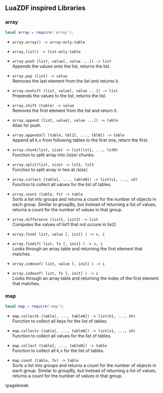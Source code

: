 ## LuaZDF inspired Libraries

### array

```lua
local array = require('array');
```

*   `array.array() -> array-only-table`
*   `array.list() -> list-only-table`
*   `array.push (list, value[, value ...]) -> list` \
    Appends the values onto the list, returns the list.

*   `array.pop (list) -> value` \
    Removes the last element from the list and returns it.

*   `array.unshift (list, value[, value ...]) -> list` \
    Prepends the values to the list, returns the list.

*   `array.shift (table) -> value` \
    Removes the first element from the list and return it.

*   `array.append (list, value[, value ...]) -> table` \
    Alias for push.
    
*   `array.appendall (table, tbl1[, ..., tblN]) -> table` \
    Append all k,v from following tables to the first one, return the first. 

*   `array.chunk(list, size) -> list(lst1, ..., lstN)` \
    Function to split array into /size/ chunks.

*   `array.split(list, size) -> lst1, lst2` \
    Function to split array in two at /size/.

*   `array.collect (table[, ..., tableN]) -> list(v1, ..., vX)` \
    Function to collect all values for the list of tables.
    
*   `array.count (table, fv) -> table` \
    Sorts a list into groups and returns a count for the number of objects in 
    each group. Similar to groupBy, but instead of returning a list of values, 
    returns a count for the number of values in that group.

*   `array.difference (list1, list2) -> list` \
    Computes the values of list1 that not occure in list2.

*   `array.find( list, value [, init] ) -> v, i`
*   `array.findif( list, fv [, init] ) -> v, i` \
    Looks through an array table and returning the first element that matches. 

*   `array.indexof( list, value [, init] ) -> i`
*   `array.indexof( list, fv [, init] ) -> i` \
    Looks through an array table and returning the index of the first element that matches.

### map

```lua
local map = require('map');
```

*   `map.collectk (table[, ..., tableN]) -> list(k1, ..., kX)` \
    Function to collect all keys for the list of tables.

*   `map.collectv (table[, ..., tableN]) -> list(v1, ..., vX)` \
    Function to collect all values for the list of tables.

*   `map.collect (table[, ..., tableN]) -> table` \
    Function to collect all k,v for the list of tables.
    
*   `map.count (table, fv) -> table` \
    Sorts a list into groups and returns a count for the number of objects in 
    each group. Similar to groupBy, but instead of returning a list of values, 
    returns a count for the number of values in that group.

\pagebreak
